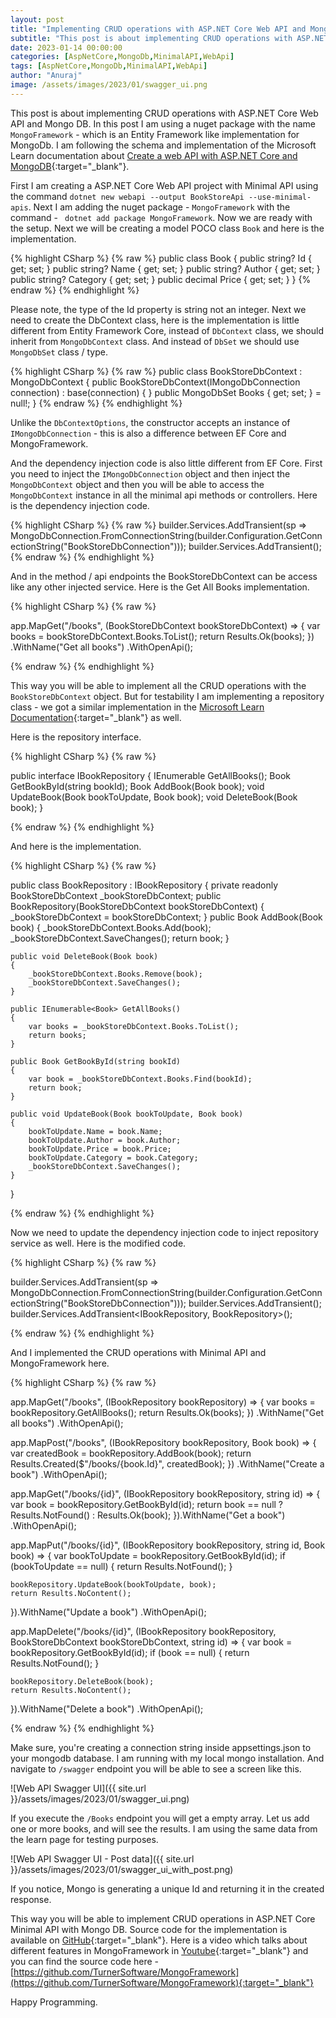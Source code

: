 ```yaml
---
layout: post
title: "Implementing CRUD operations with ASP.NET Core Web API and Mongo DB"
subtitle: "This post is about implementing CRUD operations with ASP.NET Core Web API and Mongo DB."
date: 2023-01-14 00:00:00
categories: [AspNetCore,MongoDb,MinimalAPI,WebApi]
tags: [AspNetCore,MongoDb,MinimalAPI,WebApi]
author: "Anuraj"
image: /assets/images/2023/01/swagger_ui.png
---
```


This post is about implementing CRUD operations with ASP.NET Core Web API and Mongo DB. In this post I am using a nuget package with the name `MongoFramework` - which is an Entity Framework like implementation for MongoDb. I am following the schema and implementation of the Microsoft Learn documentation about [Create a web API with ASP.NET Core and MongoDB](https://learn.microsoft.com/en-us/aspnet/core/tutorials/first-mongo-app?view=aspnetcore-7.0&tabs=visual-studio-code&WT.mc_id=DT-MVP-5002040){:target="_blank"}.

First I am creating a ASP.NET Core Web API project with Minimal API using the command `dotnet new webapi --output BookStoreApi --use-minimal-apis`. Next I am adding the nuget package - `MongoFramework` with the command - ` dotnet add package MongoFramework`. Now we are ready with the setup. Next we will be creating a model POCO class `Book` and here is the implementation.

{% highlight CSharp %}
{% raw %}
public class Book
{
    public string? Id { get; set; }
    public string? Name { get; set; }
    public string? Author { get; set; }
    public string? Category { get; set; }
    public decimal Price { get; set; }
}
{% endraw %}
{% endhighlight %}

Please note, the type of the Id property is string not an integer. Next we need to create the DbContext class, here is the implementation is little different from Entity Framework Core, instead of `DbContext` class, we should inherit from `MongoDbContext` class. And instead of `DbSet` we should use `MongoDbSet` class / type.

{% highlight CSharp %}
{% raw %}
public class BookStoreDbContext : MongoDbContext
{
    public BookStoreDbContext(IMongoDbConnection connection) 
        : base(connection)
    {
    }
    public MongoDbSet<Book> Books { get; set; } = null!;
}
{% endraw %}
{% endhighlight %}

Unlike the `DbContextOptions`, the constructor accepts an instance of `IMongoDbConnection` - this is also a difference between EF Core and MongoFramework. 

And the dependency injection code is also little different from EF Core. First you need to inject the `IMongoDbConnection` object and then inject the `MongoDbContext` object and then you will be able to access the `MongoDbContext` instance in all the minimal api methods or controllers. Here is the dependency injection code.

{% highlight CSharp %}
{% raw %}
builder.Services.AddTransient<IMongoDbConnection>(sp =>
    MongoDbConnection.FromConnectionString(builder.Configuration.GetConnectionString("BookStoreDbConnection")));
builder.Services.AddTransient<BookStoreDbContext>();
{% endraw %}
{% endhighlight %}

And in the method / api endpoints the BookStoreDbContext can be access like any other injected service. Here is the Get All Books implementation.

{% highlight CSharp %}
{% raw %}

app.MapGet("/books", (BookStoreDbContext bookStoreDbContext) =>
{
    var books = bookStoreDbContext.Books.ToList();
    return Results.Ok(books);
})
.WithName("Get all books")
.WithOpenApi();

{% endraw %}
{% endhighlight %}

This way you will be able to implement all the CRUD operations with the `BookStoreDbContext` object. But for testability I am implementing a repository class - we got a similar implementation in the [Microsoft Learn Documentation](https://learn.microsoft.com/en-us/aspnet/core/tutorials/first-mongo-app?view=aspnetcore-7.0&tabs=visual-studio-code&WT.mc_id=DT-MVP-5002040){:target="_blank"} as well.

Here is the repository interface.

{% highlight CSharp %}
{% raw %}

public interface IBookRepository
{
    IEnumerable<Book> GetAllBooks();
    Book GetBookById(string bookId);
    Book AddBook(Book book);
    void UpdateBook(Book bookToUpdate, Book book);
    void DeleteBook(Book book);
}

{% endraw %}
{% endhighlight %}

And here is the implementation.

{% highlight CSharp %}
{% raw %}

public class BookRepository : IBookRepository
{
    private readonly BookStoreDbContext _bookStoreDbContext;
    public BookRepository(BookStoreDbContext bookStoreDbContext)
    {
        _bookStoreDbContext = bookStoreDbContext;
    }
    public Book AddBook(Book book)
    {
        _bookStoreDbContext.Books.Add(book);
        _bookStoreDbContext.SaveChanges();
        return book;
    }

    public void DeleteBook(Book book)
    {
        _bookStoreDbContext.Books.Remove(book);
        _bookStoreDbContext.SaveChanges();
    }

    public IEnumerable<Book> GetAllBooks()
    {
        var books = _bookStoreDbContext.Books.ToList();
        return books;
    }

    public Book GetBookById(string bookId)
    {
        var book = _bookStoreDbContext.Books.Find(bookId);
        return book;
    }

    public void UpdateBook(Book bookToUpdate, Book book)
    {
        bookToUpdate.Name = book.Name;
        bookToUpdate.Author = book.Author;
        bookToUpdate.Price = book.Price;
        bookToUpdate.Category = book.Category;
        _bookStoreDbContext.SaveChanges();
    }
}

{% endraw %}
{% endhighlight %}

Now we need to update the dependency injection code to inject repository service as well. Here is the modified code.

{% highlight CSharp %}
{% raw %}

builder.Services.AddTransient<IMongoDbConnection>(sp =>
    MongoDbConnection.FromConnectionString(builder.Configuration.GetConnectionString("BookStoreDbConnection")));
builder.Services.AddTransient<BookStoreDbContext>();
builder.Services.AddTransient<IBookRepository, BookRepository>();

{% endraw %}
{% endhighlight %}

And I implemented the CRUD operations with Minimal API and MongoFramework here.

{% highlight CSharp %}
{% raw %}

app.MapGet("/books", (IBookRepository bookRepository) =>
{
    var books = bookRepository.GetAllBooks();
    return Results.Ok(books);
})
.WithName("Get all books")
.WithOpenApi();

app.MapPost("/books", (IBookRepository bookRepository, Book book) =>
{
    var createdBook = bookRepository.AddBook(book);
    return Results.Created($"/books/{book.Id}", createdBook);
})
.WithName("Create a book")
.WithOpenApi();

app.MapGet("/books/{id}", (IBookRepository bookRepository, string id) =>
{
    var book = bookRepository.GetBookById(id);
    return book == null ? Results.NotFound() : Results.Ok(book);
}).WithName("Get a book")
.WithOpenApi();

app.MapPut("/books/{id}", (IBookRepository bookRepository, 
    string id, Book book) =>
{
    var bookToUpdate = bookRepository.GetBookById(id);
    if (bookToUpdate == null)
    {
        return Results.NotFound();
    }

    bookRepository.UpdateBook(bookToUpdate, book);
    return Results.NoContent();
}).WithName("Update a book")
.WithOpenApi();

app.MapDelete("/books/{id}", (IBookRepository bookRepository, 
    BookStoreDbContext bookStoreDbContext, string id) =>
{
    var book = bookRepository.GetBookById(id);
    if (book == null)
    {
        return Results.NotFound();
    }

    bookRepository.DeleteBook(book);
    return Results.NoContent();
}).WithName("Delete a book")
.WithOpenApi();

{% endraw %}
{% endhighlight %}

Make sure, you're creating a connection string inside appsettings.json to your mongodb database. I am running with my local mongo installation. And navigate to `/swagger` endpoint you will be able to see a screen like this.

![Web API Swagger UI]({{ site.url }}/assets/images/2023/01/swagger_ui.png)

If you execute the `/Books` endpoint you will get a empty array. Let us add one or more books, and will see the results. I am using the same data from the learn page for testing purposes.

![Web API Swagger UI - Post data]({{ site.url }}/assets/images/2023/01/swagger_ui_with_post.png)

If you notice, Mongo is generating a unique Id and returning it in the created response.

This way you will be able to implement CRUD operations in ASP.NET Core Minimal API with Mongo DB. Source code for the implementation is available on [GitHub](https://github.com/anuraj/BookStoreApi){:target="_blank"}. Here is a video which talks about different features in MongoFramework in [Youtube](https://www.youtube.com/watch?v=qsFyJSCz50Q){:target="_blank"} and you can find the source code here - [https://github.com/TurnerSoftware/MongoFramework](https://github.com/TurnerSoftware/MongoFramework){:target="_blank"}

Happy Programming.